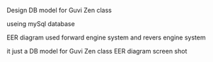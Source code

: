 Design DB model for Guvi Zen class

useing mySql database 

EER diagram used forward engine system and revers engine system

it  just a  DB model for Guvi Zen class EER diagram screen shot
